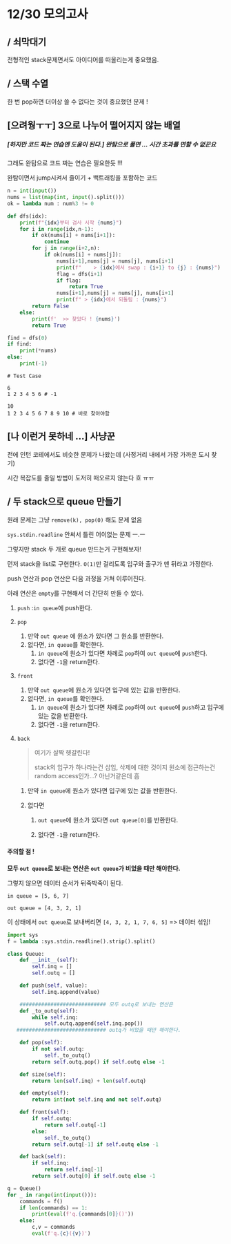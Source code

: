 # 12/30 모의고사

## / 쇠막대기

전형적인 stack문제면서도 아이디어를 떠올리는게 중요했음.



## / 스택 수열

한 번 pop하면 더이상 쓸 수 없다는 것이 중요했던 문제 !



## [으려웡ㅜㅜ] 3으로 나누어 떨어지지 않는 배열



##### [하지만 코드 짜는 연습엔 도움이 된다.] 완탐으로 풀면 ... 시간 초과를 면할 수 없꾼요

그래도 완탐으로 코드 짜는 연습은 필요한듯 !!!

완탐이면서 jump시켜서 줄이기 + 백트래킹을 포함하는 코드

```python
n = int(input())
nums = list(map(int, input().split()))
ok = lambda num : num%3 != 0

def dfs(idx):
    print(f"{idx}부터 검사 시작 {nums}")
    for i in range(idx,n-1):
        if ok(nums[i] + nums[i+1]):
            continue
        for j in range(i+2,n):
            if ok(nums[i] + nums[j]):
                nums[i+1],nums[j] = nums[j], nums[i+1]
                print(f"    > {idx}에서 swap : {i+1} to {j} : {nums}")
                flag = dfs(i+1)
                if flag:
                    return True
                nums[i+1],nums[j] = nums[j], nums[i+1]
                print(f" > {idx}에서 되돌림 : {nums}")
        return False
    else:
        print(f'  >> 찾았다 ! {nums}')
        return True

find = dfs(0)
if find:
    print(*nums)
else:
    print(-1)
```

```
# Test Case

6
1 2 3 4 5 6 # -1

10
1 2 3 4 5 6 7 8 9 10 # 바로 찾아야함
```



## [나 이런거 못하네 ...] 사냥꾼

전에 인턴 코테에서도 비슷한 문제가 나왔는데 (사정거리 내에서 가장 가까운 도시 찾기)

시간 복잡도를 줄일 방법이 도저히 떠오르지 않는다 흐 ㅠㅠ





## / 두 stack으로 queue 만들기

원래 문제는 그냥 `remove(k), pop(0)` 해도 문제 없음

`sys.stdin.readline` 안써서 틀린 어이없는 문제 ㅡ.ㅡ



그렇지만 stack 두 개로 queue 만드는거 구현해보자!



먼저 stack을 list로 구현한다. `O(1)`만 걸리도록 입구와 출구가 맨 뒤라고 가정한다.

push 연산과 pop 연산은 다음 과정을 거쳐 이루어진다.



아래 연산은 `empty`를 구현해서 더 간단히 만들 수 있다.

1. `push` :`in queue`에 push한다.
2. `pop` 
   1. 만약 `out queue` 에 원소가 있다면 그 원소를 반환한다.
   2. 없다면, `in queue`를 확인한다.
      1. `in queue`에 원소가 있다면 차례로 `pop`하여  `out queue`에 `push`한다.
      2. 없다면 `-1`을 return한다.

3. `front` 
   1. 만약 `out queue`에 원소가 있다면 입구에 있는 값을 반환한다.
   2. 없다면, `in queue`를 확인한다.
      1. `in queue`에 원소가 있다면 차례로 `pop`하여 `out queue`에 `push`하고 입구에 있는 값을 반환한다.
      2. 없다면 `-1`을 return한다.

4. `back`

   > 여기가 살짝 헷갈린다!
   >
   > stack의 입구가 하나라는건 삽입, 삭제에 대한 것이지 원소에 접근하는건 random access인가...? 아닌거같은데 흠

   1. 만약 `in queue`에 원소가 있다면 입구에 있는 값을 반환한다.

   2. 없다면

      1. `out queue`에 원소가 있다면 `out queue[0]`를 반환한다.

      2. 없다면 `-1`을 return한다.



#### 주의할 점 !

**모두 `out queue`로 보내는 연산은 `out queue`가 비었을 때만 해야한다.**

그렇지 않으면 데이터 순서가 뒤죽박죽이 된다.

`in queue = [5, 6, 7]`

`out queue = [4, 3, 2, 1]`

이 상태에서 `out queue`로 보내버리면 `[4, 3, 2, 1, 7, 6, 5]` => 데이터 섞임!



```python
import sys
f = lambda :sys.stdin.readline().strip().split()

class Queue:
    def __init__(self):
        self.inq = []
        self.outq = []

    def push(self, value):
        self.inq.append(value)

    ############################ 모두 outq로 보내는 연산은
    def _to_outq(self):
        while self.inq:
            self.outq.append(self.inq.pop())
   ############################# outq가 비었을 때만 해야한다.

    def pop(self):
        if not self.outq:
            self._to_outq()
        return self.outq.pop() if self.outq else -1

    def size(self):
        return len(self.inq) + len(self.outq)

    def empty(self):
        return int(not self.inq and not self.outq)

    def front(self):
        if self.outq:
            return self.outq[-1]
        else:
            self._to_outq()
        return self.outq[-1] if self.outq else -1

    def back(self):
        if self.inq:
            return self.inq[-1]
        return self.outq[0] if self.outq else -1

q = Queue()
for _ in range(int(input())):
    commands = f()
    if len(commands) == 1:
        print(eval(f'q.{commands[0]}()'))
    else:
        c,v = commands
        eval(f'q.{c}({v})')
```

